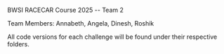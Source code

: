 BWSI RACECAR Course 2025 -- Team 2

Team Members: Annabeth, Angela, Dinesh, Roshik


All code versions for each challenge will be found under their respective folders.
